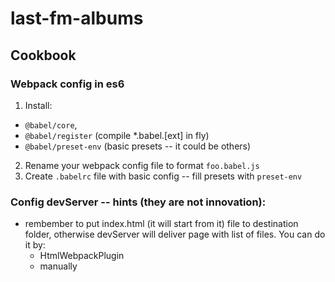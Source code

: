 # last-fm-albums

## Cookbook

### Webpack config in es6
 1. Install:
   * `@babel/core`,
   * `@babel/register` (compile *.babel.[ext] in fly)
   * `@babel/preset-env` (basic presets -- it could be others)
 2. Rename your webpack config file to format  `foo.babel.js`
 3. Create `.babelrc` file with basic config -- fill presets with `preset-env`

### Config devServer -- hints (they are not innovation):
 * rembember to put index.html (it will start from it) file to destination folder,
   otherwise devServer will deliver page with list of files. You can do it by:
    - HtmlWebpackPlugin
    - manually
